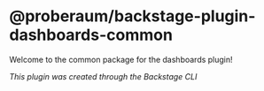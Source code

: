 # @proberaum/backstage-plugin-dashboards-common

Welcome to the common package for the dashboards plugin!

_This plugin was created through the Backstage CLI_
